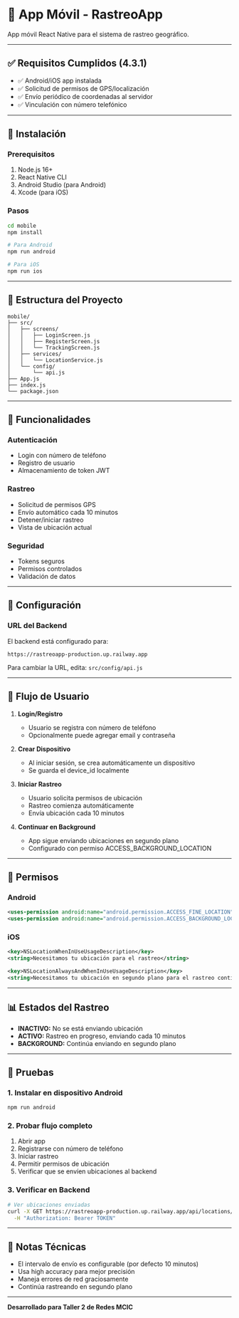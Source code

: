 # 📱 App Móvil - RastreoApp

App móvil React Native para el sistema de rastreo geográfico.

---

## ✅ Requisitos Cumplidos (4.3.1)

- ✅ Android/iOS app instalada
- ✅ Solicitud de permisos de GPS/localización
- ✅ Envío periódico de coordenadas al servidor
- ✅ Vinculación con número telefónico

---

## 🚀 Instalación

### Prerequisitos

1. Node.js 16+
2. React Native CLI
3. Android Studio (para Android)
4. Xcode (para iOS)

### Pasos

```bash
cd mobile
npm install

# Para Android
npm run android

# Para iOS
npm run ios
```

---

## 📱 Estructura del Proyecto

```
mobile/
├── src/
│   ├── screens/
│   │   ├── LoginScreen.js
│   │   ├── RegisterScreen.js
│   │   └── TrackingScreen.js
│   ├── services/
│   │   └── LocationService.js
│   └── config/
│       └── api.js
├── App.js
├── index.js
└── package.json
```

---

## 🎯 Funcionalidades

### Autenticación
- Login con número de teléfono
- Registro de usuario
- Almacenamiento de token JWT

### Rastreo
- Solicitud de permisos GPS
- Envío automático cada 10 minutos
- Detener/iniciar rastreo
- Vista de ubicación actual

### Seguridad
- Tokens seguros
- Permisos controlados
- Validación de datos

---

## 🔧 Configuración

### URL del Backend

El backend está configurado para:
```
https://rastreoapp-production.up.railway.app
```

Para cambiar la URL, edita: `src/config/api.js`

---

## 📲 Flujo de Usuario

1. **Login/Registro**
   - Usuario se registra con número de teléfono
   - Opcionalmente puede agregar email y contraseña

2. **Crear Dispositivo**
   - Al iniciar sesión, se crea automáticamente un dispositivo
   - Se guarda el device_id localmente

3. **Iniciar Rastreo**
   - Usuario solicita permisos de ubicación
   - Rastreo comienza automáticamente
   - Envía ubicación cada 10 minutos

4. **Continuar en Background**
   - App sigue enviando ubicaciones en segundo plano
   - Configurado con permiso ACCESS_BACKGROUND_LOCATION

---

## 🔐 Permisos

### Android
```xml
<uses-permission android:name="android.permission.ACCESS_FINE_LOCATION" />
<uses-permission android:name="android.permission.ACCESS_BACKGROUND_LOCATION" />
```

### iOS
```xml
<key>NSLocationWhenInUseUsageDescription</key>
<string>Necesitamos tu ubicación para el rastreo</string>

<key>NSLocationAlwaysAndWhenInUseUsageDescription</key>
<string>Necesitamos tu ubicación en segundo plano para el rastreo continuo</string>
```

---

## 📊 Estados del Rastreo

- **INACTIVO:** No se está enviando ubicación
- **ACTIVO:** Rastreo en progreso, enviando cada 10 minutos
- **BACKGROUND:** Continúa enviando en segundo plano

---

## 🧪 Pruebas

### 1. Instalar en dispositivo Android

```bash
npm run android
```

### 2. Probar flujo completo

1. Abrir app
2. Registrarse con número de teléfono
3. Iniciar rastreo
4. Permitir permisos de ubicación
5. Verificar que se envíen ubicaciones al backend

### 3. Verificar en Backend

```bash
# Ver ubicaciones enviadas
curl -X GET https://rastreoapp-production.up.railway.app/api/locations/device/1 \
  -H "Authorization: Bearer TOKEN"
```

---

## 📝 Notas Técnicas

- El intervalo de envío es configurable (por defecto 10 minutos)
- Usa high accuracy para mejor precisión
- Maneja errores de red graciosamente
- Continúa rastreando en segundo plano

---

**Desarrollado para Taller 2 de Redes MCIC**

